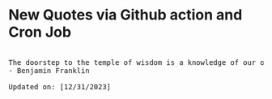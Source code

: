 # New Quotes via Github action and Cron Job

<pre>
<!-- #quote -->
The doorstep to the temple of wisdom is a knowledge of our own ignorance.
- Benjamin Franklin

Updated on: [12/31/2023]
<!-- #quoteEnd -->
</pre>
